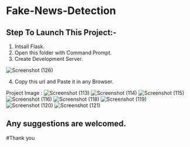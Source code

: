 # Fake-News-Detection

## Step To Launch This Project:-
1. Intsall Flask.
2. Open this folder with Command Prompt.
3. Create Development Server.

![Screenshot (126)](https://user-images.githubusercontent.com/49128498/119982965-26872200-bfdd-11eb-9bd4-bca49750803b.png)

4. Copy this url and Paste it in any Browser.

Project Image :
![Screenshot (113)](https://user-images.githubusercontent.com/49128498/119983100-56362a00-bfdd-11eb-8d3d-c5ff30d89550.png)
![Screenshot (114)](https://user-images.githubusercontent.com/49128498/119983109-59c9b100-bfdd-11eb-8679-e103eccc6710.png)
![Screenshot (115)](https://user-images.githubusercontent.com/49128498/119983120-5d5d3800-bfdd-11eb-823f-d8f77ffa7b3c.png)
![Screenshot (116)](https://user-images.githubusercontent.com/49128498/119983127-60f0bf00-bfdd-11eb-92d1-d50bc741e9d4.png)
![Screenshot (118)](https://user-images.githubusercontent.com/49128498/119983148-6817cd00-bfdd-11eb-93a8-694fdd9e21fc.png)
![Screenshot (119)](https://user-images.githubusercontent.com/49128498/119983159-6bab5400-bfdd-11eb-9728-a66f3ceb6b48.png)
![Screenshot (120)](https://user-images.githubusercontent.com/49128498/119983175-6f3edb00-bfdd-11eb-8c55-0794fe30ee3c.png)
![Screenshot (121)](https://user-images.githubusercontent.com/49128498/119983192-72d26200-bfdd-11eb-8cb3-65e0a8014523.png)

## Any suggestions are welcomed.

#Thank you
